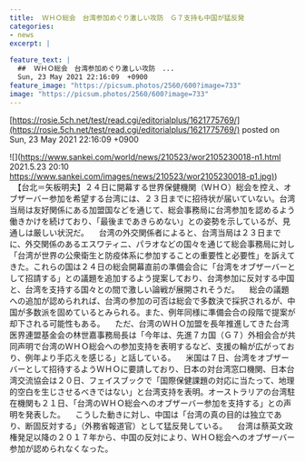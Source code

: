 ```yaml
---
title:  ＷＨＯ総会　台湾参加めぐり激しい攻防　Ｇ７支持も中国が猛反発  
categories:
- news
excerpt: |
  
feature_text: |
  ##  ＷＨＯ総会　台湾参加めぐり激しい攻防　...
  Sun, 23 May 2021 22:16:09  +0900
feature_image: "https://picsum.photos/2560/600?image=733"
image: "https://picsum.photos/2560/600?image=733"
---
```


[https://rosie.5ch.net/test/read.cgi/editorialplus/1621775769/](https://rosie.5ch.net/test/read.cgi/editorialplus/1621775769/)
posted on Sun, 23 May 2021 22:16:09  +0900

<!--more-->

![](https://www.sankei.com/world/news/210523/wor2105230018-n1.html 2021.5.23 20:10 [https://www.sankei.com/images/news/210523/wor2105230018-p1.jpg)](https://www.sankei.com/images/news/210523/wor2105230018-p1.jpg)) 　【台北＝矢板明夫】２４日に開幕する世界保健機関（ＷＨＯ）総会を控え、オブザーバー参加を希望する台湾には、２３日までに招待状が届いていない。台湾当局は友好関係にある加盟国などを通じて、総会事務局に台湾参加を認めるよう働きかけを続けており、「最後まであきらめない」との姿勢を示しているが、見通しは厳しい状況だ。 　台湾の外交関係者によると、台湾当局は２３日までに、外交関係のあるエスワティニ、パラオなどの国々を通じて総会事務局に対し「台湾が世界の公衆衛生と防疫体系に参加することの重要性と必要性」を訴えてきた。これらの国は２４日の総会開幕直前の準備会合に「台湾をオブザーバーとして招請する」との議題を追加するよう提案しており、台湾参加に反対する中国と、台湾を支持する国々との間で激しい論戦が展開されそうだ。 　総会の議題への追加が認められれば、台湾の参加の可否は総会で多数決で採択されるが、中国が多数派を固めているとみられる。また、例年同様に準備会合の段階で提案が却下される可能性もある。 　ただ、台湾のＷＨＯ加盟を長年推進してきた台湾医界連盟基金会の林世嘉事務局長は「今年は、先進７カ国（Ｇ７）外相会合が共同声明で台湾のＷＨＯ総会への参加支持を表明するなど、支援の輪が広がっており、例年より手応えを感じる」と話している。 　米国は７日、台湾をオブザーバーとして招待するようＷＨＯに要請しており、日本の対台湾窓口機関、日本台湾交流協会は２０日、フェイスブックで「国際保健課題の対応に当たって、地理的空白を生じさせるべきではない」と台湾支持を表明。オーストラリアの台湾駐在機関も２１日、「台湾のＷＨＯ総会へのオブザーバー参加を支持する」との声明を発表した。 　こうした動きに対し、中国は「台湾の真の目的は独立であり、断固反対する」（外務省報道官）として猛反発している。 　台湾は蔡英文政権発足以降の２０１７年から、中国の反対により、ＷＨＯ総会へのオブザーバー参加が認められなくなった。
